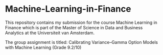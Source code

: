 # Machine-Learning-in-Finance

This repository contains my submission for the course Machine Learning in Finance which is part of the Master of Science in Data and Business Analytics at the Universiteit van Amsterdam.

The group assignment is titled: Calibrating Variance–Gamma Option Models with Machine Learning (Grade 9.2/10)
